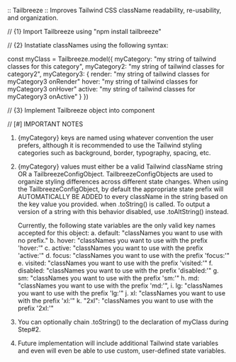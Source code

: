 :: Tailbreeze ::
Improves Tailwind CSS className readability, re-usability, and organization.

// {1} Import Tailbreeze using "npm install tailbreeze"

// {2} Instatiate classNames using the following syntax:

const myClass = Tailbreeze.model({
myCategory: "my string of tailwind classes for this category",
myCategory2: "my string of tailwind classes for category2",
myCategory3: {
render: "my string of tailwind classes for myCategory3 onRender"
hover: "my string of tailwind classes for myCategory3 onHover"
active: "my string of tailwind classes for myCategory3 onActive"
}
})

// {3} Implement Tailbreeze object into component

  <div>
    <MyComponent className={myClass.toString()}>
  </div>

// [#] IMPORTANT NOTES

1. {myCategory} keys are named using whatever convention the user prefers, although it is recommended
   to use the Tailwind styling categories such as background, border, typography, spacing, etc.

2. {myCategory} values must either be a valid Tailwind className string OR a TailbreezeConfigObject.
   TailbreezeConfigObjects are used to organize styling differences across different state changes.
   When using the TailbreezeConfigObject, by default the appropriate state prefix will AUTOMATICALLY
   BE ADDED to every className in the string based on the key value you provided. when .toString() is
   called. To output a version of a string with this behavior disabled, use .toAltString() instead.

   Currently, the following state variables are the only valid key names accepted for this object:
   a. default: "classNames you want to use with no prefix."
   b. hover: "classNames you want to use with the prefix 'hover:'"
   c. active: "classNames you want to use with the prefix 'active:'"
   d. focus: "classNames you want to use with the prefix 'focus:'"
   e. visited: "classNames you want to use with the prefix 'visited:'"
   f. disabled: "classNames you want to use with the prefix 'disabled:'"
   g. sm: "classNames you want to use with the prefix 'sm:'"
   h. md: "classNames you want to use with the prefix 'md:'",
   i. lg: "classNames you want to use with the prefix 'lg:'"
   j. xl: "classNames you want to use with the prefix 'xl:'"
   k. "2xl": "classNames you want to use with the prefix '2xl:'"

3. You can optionally chain .toString() to the declaration of myClass during Step#2.

4. Future implementation will include additional Tailwind state variables and even will even
   be able to use custom, user-defined state variables.
